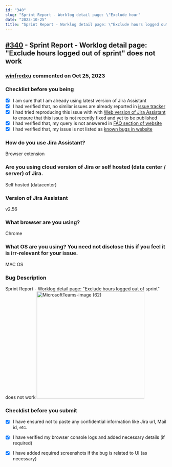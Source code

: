 ```yaml
---
id: "340"
slug: "Sprint Report - Worklog detail page: \"Exclude hour"
date: "2023-10-25"
title: "Sprint Report - Worklog detail page: \"Exclude hours logged out of sprint\" does not work"
---
```



## [#340](https://github.com/shridhar-tl/jira-assistant/issues/340) - Sprint Report - Worklog detail page: "Exclude hours logged out of sprint" does not work

### [winfredxu](https://github.com/winfredxu) commented on Oct 25, 2023

### Checklist before you being

- [X] I am sure that I am already using latest version of Jira Assistant
- [X] I had verified that, no similar issues are already reported in [issue tracker](https://github.com/shridhar-tl/jira-assistant/issues)
- [X] I had tried reproducing this issue with with [Web version of Jira Assistant](https://app.jiraassistant.com) to ensure that this issue is not recently fixed and yet to be published
- [X] I had verified that, my query is not answered in [FAQ section of website](https://www.jiraassistant.com/faq)
- [X] I had verified that, my issue is not listed as [known bugs in website](https://www.jiraassistant.com/version-history)

### How do you use Jira Assistant?

Browser extension

### Are you using cloud version of Jira or self hosted (data center / server) of Jira.

Self hosted (datacenter)

### Version of Jira Assistant

v2.56

### What browser are you using?

Chrome

### What OS are you using? You need not disclose this if you feel it is irr-relevant for your issue.

MAC OS

### Bug Description

Sprint Report - Worklog detail page: "Exclude hours logged out of sprint" does not work
<img width="336" alt="MicrosoftTeams-image (62)" src="https://github.com/shridhar-tl/jira-assistant/assets/13715502/952d33cc-ef9b-434e-9fba-abddddbb4a1f">


### Checklist before you submit

- [X] I have ensured not to paste any confidential information like Jira url, Mail id, etc.
- [X] I have verified my browser console logs and added necessary details (if required)
- [X] I have added required screenshots if the bug is related to UI (as necessary)


